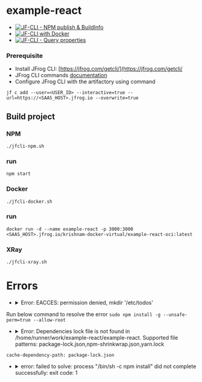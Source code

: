 # example-react
- [![JF-CLI - NPM publish & BuildInfo](https://github.com/DayOne-Dev/example-react/actions/workflows/jfcli-npm.yml/badge.svg)](https://github.com/DayOne-Dev/example-react/actions/workflows/jfcli-npm.yml)
- [![JF-CLI with Docker](https://github.com/DayOne-Dev/example-react/actions/workflows/jfcli-docker.yml/badge.svg)](https://github.com/DayOne-Dev/example-react/actions/workflows/jfcli-docker.yml)
- [![JF-CLI - Query properties](https://github.com/DayOne-Dev/example-react/actions/workflows/jfcli-queryprop.yml/badge.svg)](https://github.com/DayOne-Dev/example-react/actions/workflows/jfcli-queryprop.yml)

### Prerequisite
- Install JFrog CLI: [https://jfrog.com/getcli/](https://jfrog.com/getcli/
- JFrog CLI commands [documentation](https://docs.jfrog-applications.jfrog.io/jfrog-applications/jfrog-cli/install)
- Configure JFrog CLI with the artifactory using command
``````
jf c add --user=<USER_ID> --interactive=true --url=https://<SAAS_HOST>.jfrog.io --overwrite=true
``````

## Build project
### NPM
``````
./jfcli-npm.sh
``````
### run
``````
npm start
``````
### Docker
``````
./jfcli-docker.sh
``````
### run
``````
docker run -d --name example-react -p 3000:3000  <SAAS_HOST>.jfrog.io/krishnam-docker-virtual/example-react-oci:latest
``````
### XRay
``````
./jfcli-xray.sh
``````



# Errors
- <details><summary>Error: EACCES: permission denied, mkdir '/etc/todos'</summary>
Run below command to resolve the error
`````` sudo npm install -g --unsafe-perm=true --allow-root `````` </details>
- <details><summary>Error: Dependencies lock file is not found in /home/runner/work/example-react/example-react. Supported file patterns: package-lock.json,npm-shrinkwrap.json,yarn.lock</summary>
`````` cache-dependency-path: package-lock.json `````` </details>
- <details><summary>error: failed to solve: process "/bin/sh -c npm install" did not complete successfully: exit code: 1</summary>
</details>

